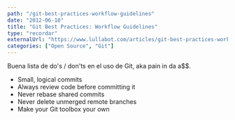 ```yaml
---
path: "/git-best-practices-workflow-guidelines"
date: "2012-06-18"
title: "Git Best Practices: Workflow Guidelines"
type: "recordar"
externalUrl: "https://www.lullabot.com/articles/git-best-practices-workflow-guidelines"
categories: ["Open Source", "Git"]
---
```


Buena lista de do's / don'ts en el uso de Git, aka pain in da a$$.

* Small, logical commits
* Always review code before committing it
* Never rebase shared commits
* Never delete unmerged remote branches
* Make your Git toolbox your own